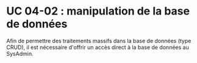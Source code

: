 # UC 04-02 : manipulation de la base de données

Afin de permettre des traitements massifs dans la base de données (type CRUD), il est nécessaire d'offrir un accès direct à la base de données au SysAdmin.
